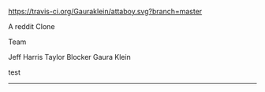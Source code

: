 https://travis-ci.org/Gauraklein/attaboy.svg?branch=master

A reddit Clone

Team

Jeff Harris
Taylor Blocker
Gaura Klein

test

---
